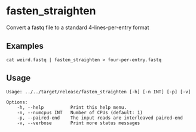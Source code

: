 # fasten_straighten

Convert a fastq file to a standard 4-lines-per-entry format

## Examples

```
cat weird.fastq | fasten_straighten > four-per-entry.fastq
```

## Usage

    Usage: ../../target/release/fasten_straighten [-h] [-n INT] [-p] [-v]
    
    Options:
        -h, --help          Print this help menu.
        -n, --numcpus INT   Number of CPUs (default: 1)
        -p, --paired-end    The input reads are interleaved paired-end
        -v, --verbose       Print more status messages
    
